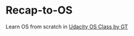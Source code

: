 # Recap-to-OS
Learn OS from scratch in [Udacity OS Class by GT](https://classroom.udacity.com/courses/ud923)
